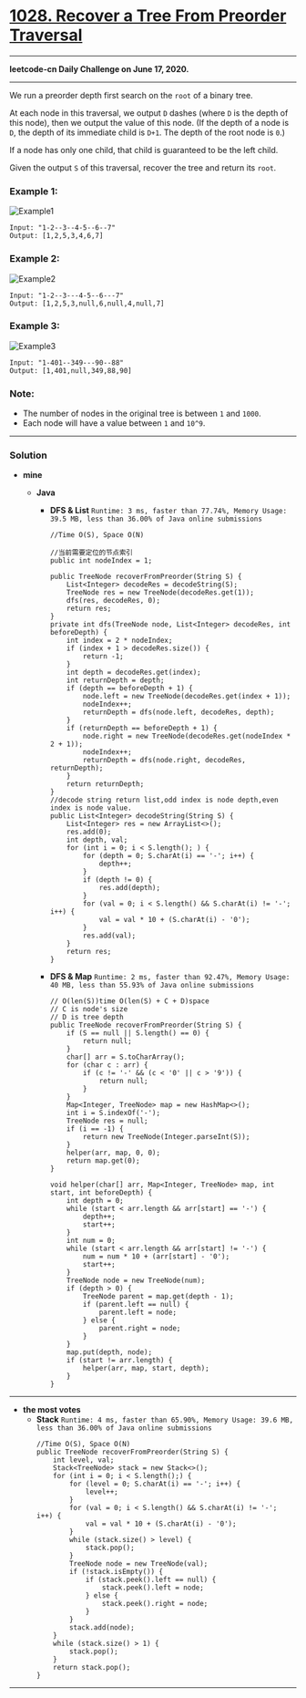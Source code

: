 # [1028. Recover a Tree From Preorder Traversal](https://leetcode.com/problems/recover-a-tree-from-preorder-traversal/)

---

**leetcode-cn Daily Challenge on June 17, 2020.**

---

We run a preorder depth first search on the `root` of a binary tree.

At each node in this traversal, we output `D` dashes (where `D` is the depth of this node), then we output the value of this node.  (If the depth of a node is `D`, the depth of its immediate child is `D+1`.  The depth of the root node is `0`.)

If a node has only one child, that child is guaranteed to be the left child.

Given the output `S` of this traversal, recover the tree and return its `root`.

### Example 1:
![Example1](https://assets.leetcode.com/uploads/2019/04/08/recover-a-tree-from-preorder-traversal.png)
```
Input: "1-2--3--4-5--6--7"
Output: [1,2,5,3,4,6,7]
```

### Example 2:
![Example2](https://assets.leetcode.com/uploads/2019/04/11/screen-shot-2019-04-10-at-114101-pm.png)
```
Input: "1-2--3---4-5--6---7"
Output: [1,2,5,3,null,6,null,4,null,7]
```

### Example 3:
![Example3](https://assets.leetcode.com/uploads/2019/04/11/screen-shot-2019-04-10-at-114955-pm.png)
```
Input: "1-401--349---90--88"
Output: [1,401,null,349,88,90]
```

### Note:
* The number of nodes in the original tree is between `1` and `1000`.
* Each node will have a value between `1` and `10^9`.


---

### Solution
* **mine**
  * **Java** 
  
    * **DFS & List** `Runtime: 3 ms, faster than 77.74%, Memory Usage: 39.5 MB, less than 36.00% of Java online submissions`
      ```
      //Time O(S), Space O(N)

      //当前需要定位的节点索引
      public int nodeIndex = 1;

      public TreeNode recoverFromPreorder(String S) {
          List<Integer> decodeRes = decodeString(S);
          TreeNode res = new TreeNode(decodeRes.get(1));
          dfs(res, decodeRes, 0);
          return res;
      }
      private int dfs(TreeNode node, List<Integer> decodeRes, int beforeDepth) {
          int index = 2 * nodeIndex;
          if (index + 1 > decodeRes.size()) {
              return -1;
          }
          int depth = decodeRes.get(index);
          int returnDepth = depth;
          if (depth == beforeDepth + 1) {
              node.left = new TreeNode(decodeRes.get(index + 1));
              nodeIndex++;
              returnDepth = dfs(node.left, decodeRes, depth);
          }
          if (returnDepth == beforeDepth + 1) {
              node.right = new TreeNode(decodeRes.get(nodeIndex * 2 + 1));
              nodeIndex++;
              returnDepth = dfs(node.right, decodeRes, returnDepth);
          }
          return returnDepth;
      }
      //decode string return list,odd index is node depth,even index is node value.
      public List<Integer> decodeString(String S) {
          List<Integer> res = new ArrayList<>();
          res.add(0);
          int depth, val;
          for (int i = 0; i < S.length(); ) {
              for (depth = 0; S.charAt(i) == '-'; i++) {
                  depth++;
              }
              if (depth != 0) {
                  res.add(depth);
              }
              for (val = 0; i < S.length() && S.charAt(i) != '-'; i++) {
                  val = val * 10 + (S.charAt(i) - '0');
              }
              res.add(val);
          }
          return res;
      }
      ```

    * **DFS & Map** 
      `Runtime: 2 ms, faster than 92.47%, Memory Usage: 40 MB, less than 55.93% of Java online submissions`
      ```
      // O(len(S))time O(len(S) + C + D)space
      // C is node's size   
      // D is tree depth
      public TreeNode recoverFromPreorder(String S) {
          if (S == null || S.length() == 0) {
              return null;
          }
          char[] arr = S.toCharArray();
          for (char c : arr) {
              if (c != '-' && (c < '0' || c > '9')) {
                  return null;
              }
          }
          Map<Integer, TreeNode> map = new HashMap<>();
          int i = S.indexOf('-');
          TreeNode res = null;
          if (i == -1) {
              return new TreeNode(Integer.parseInt(S));
          }
          helper(arr, map, 0, 0);
          return map.get(0);
      }

      void helper(char[] arr, Map<Integer, TreeNode> map, int start, int beforeDepth) {
          int depth = 0;
          while (start < arr.length && arr[start] == '-') {
              depth++;
              start++;
          }
          int num = 0;
          while (start < arr.length && arr[start] != '-') {
              num = num * 10 + (arr[start] - '0');
              start++;
          }
          TreeNode node = new TreeNode(num);
          if (depth > 0) {
              TreeNode parent = map.get(depth - 1);
              if (parent.left == null) {
                  parent.left = node;
              } else {
                  parent.right = node;
              }
          }
          map.put(depth, node);
          if (start != arr.length) {
              helper(arr, map, start, depth);
          }
      }
      ```

---

* **the most votes** 
  * **Stack** `Runtime: 4 ms, faster than 65.90%, Memory Usage: 39.6 MB, less than 36.00% of Java online submissions`
    ```
    //Time O(S), Space O(N)
    public TreeNode recoverFromPreorder(String S) {
        int level, val;
        Stack<TreeNode> stack = new Stack<>();
        for (int i = 0; i < S.length();) {
            for (level = 0; S.charAt(i) == '-'; i++) {
                level++;
            }
            for (val = 0; i < S.length() && S.charAt(i) != '-'; i++) {
                val = val * 10 + (S.charAt(i) - '0');
            }
            while (stack.size() > level) {
                stack.pop();
            }
            TreeNode node = new TreeNode(val);
            if (!stack.isEmpty()) {
                if (stack.peek().left == null) {
                    stack.peek().left = node;
                } else {
                    stack.peek().right = node;
                }
            }
            stack.add(node);
        }
        while (stack.size() > 1) {
            stack.pop();
        }
        return stack.pop();
    }
    ```
  
  
---
